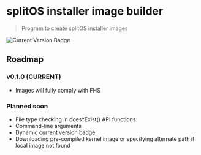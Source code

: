 # splitOS installer image builder
> Program to create splitOS installer images  

![Current Version Badge](https://img.shields.io/badge/current_version-v0.1.0-blue)

## Roadmap

### v0.1.0 (CURRENT)
- Images will fully comply with FHS

### Planned soon
- File type checking in does*Exist() API functions
- Command-line arguments
- Dynamic current version badge
- Downloading pre-compiled kernel image or specifying alternate path if local image not found